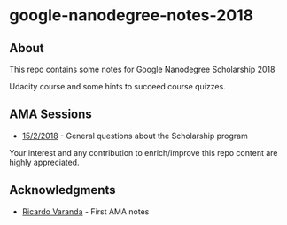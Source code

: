 # google-nanodegree-notes-2018

## About

This repo contains some notes for Google Nanodegree Scholarship 2018

Udacity course and some hints to succeed course quizzes.

## AMA Sessions

- [15/2/2018](AMA%20Sessions/15-2-2018) - General questions about the Scholarship program 

Your interest and any contribution to enrich/improve this repo content are highly appreciated.

## Acknowledgments

* [Ricardo Varanda](https://github.com/ricardovaranda) - First AMA notes

